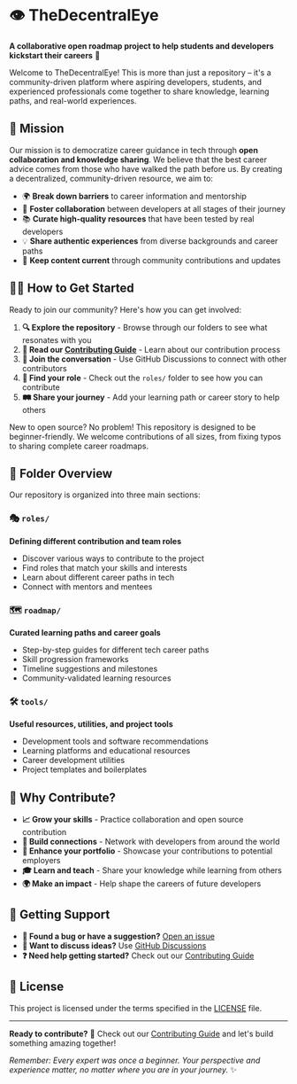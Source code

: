 # 👁️ TheDecentralEye

**A collaborative open roadmap project to help students and developers kickstart their careers** 🚀

Welcome to TheDecentralEye! This is more than just a repository – it's a community-driven platform where aspiring developers, students, and experienced professionals come together to share knowledge, learning paths, and real-world experiences.

## 🎯 Mission

Our mission is to democratize career guidance in tech through **open collaboration and knowledge sharing**. We believe that the best career advice comes from those who have walked the path before us. By creating a decentralized, community-driven resource, we aim to:

- 🌍 **Break down barriers** to career information and mentorship
- 🤝 **Foster collaboration** between developers at all stages of their journey
- 📚 **Curate high-quality resources** that have been tested by real developers
- 💡 **Share authentic experiences** from diverse backgrounds and career paths
- 🔄 **Keep content current** through community contributions and updates

## 🏃‍♂️ How to Get Started

Ready to join our community? Here's how you can get involved:

1. **🔍 Explore the repository** - Browse through our folders to see what resonates with you
2. **📖 Read our [Contributing Guide](CONTRIBUTING.md)** - Learn about our contribution process
3. **💬 Join the conversation** - Use GitHub Discussions to connect with other contributors
4. **🎯 Find your role** - Check out the `roles/` folder to see how you can contribute
5. **🛤️ Share your journey** - Add your learning path or career story to help others

New to open source? No problem! This repository is designed to be beginner-friendly. We welcome contributions of all sizes, from fixing typos to sharing complete career roadmaps.

## 📁 Folder Overview

Our repository is organized into three main sections:

### 🎭 `roles/`
**Defining different contribution and team roles**
- Discover various ways to contribute to the project
- Find roles that match your skills and interests
- Learn about different career paths in tech
- Connect with mentors and mentees

### 🗺️ `roadmap/`
**Curated learning paths and career goals**
- Step-by-step guides for different tech career paths
- Skill progression frameworks
- Timeline suggestions and milestones
- Community-validated learning resources

### 🛠️ `tools/`
**Useful resources, utilities, and project tools**
- Development tools and software recommendations
- Learning platforms and educational resources
- Career development utilities
- Project templates and boilerplates

## 🌟 Why Contribute?

- **📈 Grow your skills** - Practice collaboration and open source contribution
- **🤝 Build connections** - Network with developers from around the world
- **💼 Enhance your portfolio** - Showcase your contributions to potential employers
- **🎓 Learn and teach** - Share your knowledge while learning from others
- **🌍 Make an impact** - Help shape the careers of future developers

## 🚀 Getting Support

- **🐛 Found a bug or have a suggestion?** [Open an issue](../../issues)
- **💭 Want to discuss ideas?** Use [GitHub Discussions](../../discussions)
- **❓ Need help getting started?** Check out our [Contributing Guide](CONTRIBUTING.md)

## 📄 License

This project is licensed under the terms specified in the [LICENSE](LICENSE) file.

---

**Ready to contribute?** 🎉 Check out our [Contributing Guide](CONTRIBUTING.md) and let's build something amazing together!

*Remember: Every expert was once a beginner. Your perspective and experience matter, no matter where you are in your journey.* ✨